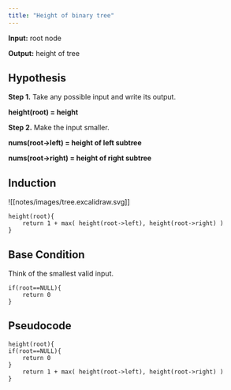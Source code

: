 ```yaml
---
title: "Height of binary tree"
---
```


**Input:** root node

**Output:** height of tree

## Hypothesis
**Step 1.** Take any possible input and write its output.

**height(root) = height**

**Step 2.** Make the input smaller.

**nums(root->left) = height of left subtree**

**nums(root->right) = height of right subtree**

## Induction
![[notes/images/tree.excalidraw.svg]]

```
height(root){ 
	return 1 + max( height(root->left), height(root->right) )
}
```

## Base Condition
Think of the smallest valid input.

```
if(root==NULL){
	return 0
}
```

## Pseudocode
```
height(root){ 
if(root==NULL){
	return 0
}
	return 1 + max( height(root->left), height(root->right) )
}
```
